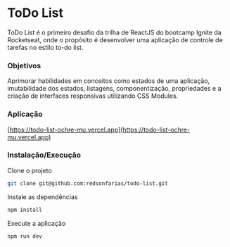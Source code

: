# ToDo List
ToDo List é o primeiro desafio da trilha de ReactJS do bootcamp Ignite da Rocketseat, onde o propósito é desenvolver uma aplicação de controle de tarefas no estilo to-do list.

### Objetivos
Aprimorar habilidades em conceitos como estados de uma aplicação, imutabilidade dos estados, listagens, componentização, propriedades e a criação de interfaces  responsivas utilizando CSS Modules.

### Aplicação
[https://todo-list-ochre-mu.vercel.app](https://todo-list-ochre-mu.vercel.app)

### Instalação/Execução
Clone o projeto
```sh
git clone git@github.com:redsonfarias/todo-list.git
```

Instale as dependências
```sh
npm install
```

Execute a aplicação
```sh
npm run dev
```
